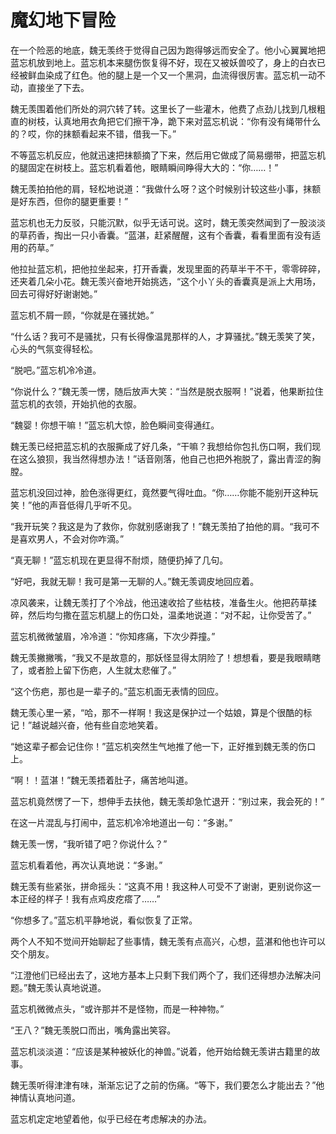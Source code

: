 # 魔幻地下冒险

在一个险恶的地底，魏无羡终于觉得自己因为跑得够远而安全了。他小心翼翼地把蓝忘机放到地上。蓝忘机本来腿伤恢复得不好，现在又被妖兽咬了，身上的白衣已经被鲜血染成了红色。他的腿上是一个又一个黑洞，血流得很厉害。蓝忘机一动不动，直接坐了下去。

魏无羡围着他们所处的洞穴转了转。这里长了一些灌木，他费了点劲儿找到几根粗直的树枝，认真地用衣角把它们擦干净，跪下来对蓝忘机说：“你有没有绳带什么的？哎，你的抹额看起来不错，借我一下。”

不等蓝忘机反应，他就迅速把抹额摘了下来，然后用它做成了简易绷带，把蓝忘机的腿固定在树枝上。蓝忘机看着他，眼睛瞬间睁得大大的：“你……！”

魏无羡拍拍他的肩，轻松地说道：“我做什么呀？这个时候别计较这些小事，抹额是好东西，但你的腿更重要！”

蓝忘机也无力反驳，只能沉默，似乎无话可说。这时，魏无羡突然闻到了一股淡淡的草药香，掏出一只小香囊。“蓝湛，赶紧醒醒，这有个香囊，看看里面有没有适用的药草。”

他拉扯蓝忘机，把他拉坐起来，打开香囊，发现里面的药草半干不干，零零碎碎，还夹着几朵小花。魏无羡兴奋地开始挑选，“这个小丫头的香囊真是派上大用场，回去可得好好谢谢她。”

蓝忘机不屑一顾，“你就是在骚扰她。”

“什么话？我可不是骚扰，只有长得像温晁那样的人，才算骚扰。”魏无羡笑了笑，心头的气氛变得轻松。

“脱吧。”蓝忘机冷冷道。

“你说什么？”魏无羡一愣，随后放声大笑：“当然是脱衣服啊！”说着，他果断拉住蓝忘机的衣领，开始扒他的衣服。

“魏婴！你想干嘛！”蓝忘机大惊，脸色瞬间变得通红。

魏无羡已经把蓝忘机的衣服撕成了好几条，“干嘛？我想给你包扎伤口啊，我们现在这么狼狈，我当然得想办法！”话音刚落，他自己也把外袍脱了，露出青涩的胸膛。

蓝忘机没回过神，脸色涨得更红，竟然要气得吐血。“你……你能不能别开这种玩笑！”他的声音低得几乎听不见。

“我开玩笑？我这是为了救你，你就别感谢我了！”魏无羡拍了拍他的肩。“我可不是喜欢男人，不会对你咋滴。”

“真无聊！”蓝忘机现在更显得不耐烦，随便扔掉了几句。

“好吧，我就无聊！我可是第一无聊的人。”魏无羡调皮地回应着。

凉风袭来，让魏无羡打了个冷战，他迅速收拾了些枯枝，准备生火。他把药草揉碎，然后均匀撒在蓝忘机腿上的伤口处，温柔地说道：“对不起，让你受苦了。”

蓝忘机微微皱眉，冷冷道：“你知疼痛，下次少莽撞。”

魏无羡撇撇嘴，“我又不是故意的，那妖怪显得太阴险了！想想看，要是我眼睛瞎了，或者脸上留下伤疤，人生就太悲催了。”

“这个伤疤，那也是一辈子的。”蓝忘机面无表情的回应。

魏无羡心里一紧，“哈，那不一样啊！我这是保护过一个姑娘，算是个很酷的标记！”越说越兴奋，他有些自恋地笑着。

“她这辈子都会记住你！”蓝忘机突然生气地推了他一下，正好推到魏无羡的伤口上。

“啊！！蓝湛！”魏无羡捂着肚子，痛苦地叫道。

蓝忘机竟然愣了一下，想伸手去扶他，魏无羡却急忙退开：“别过来，我会死的！”

在这一片混乱与打闹中，蓝忘机冷冷地道出一句：“多谢。”

魏无羡一愣，“我听错了吧？你说什么？”

蓝忘机看着他，再次认真地说：“多谢。”

魏无羡有些紧张，拼命摇头：“这真不用！我这种人可受不了谢谢，更别说你这一本正经的样子！我有点鸡皮疙瘩了……”

“你想多了。”蓝忘机平静地说，看似恢复了正常。

两个人不知不觉间开始聊起了些事情，魏无羡有点高兴，心想，蓝湛和他也许可以交个朋友。

“江澄他们已经出去了，这地方基本上只剩下我们两个了，我们还得想办法解决问题。”魏无羡认真地说道。

蓝忘机微微点头，“或许那并不是怪物，而是一种神物。”

“王八？”魏无羡脱口而出，嘴角露出笑容。

蓝忘机淡淡道：“应该是某种被妖化的神兽。”说着，他开始给魏无羡讲古籍里的故事。

魏无羡听得津津有味，渐渐忘记了之前的伤痛。“等下，我们要怎么才能出去？”他神情认真地问道。

蓝忘机定定地望着他，似乎已经在考虑解决的办法。